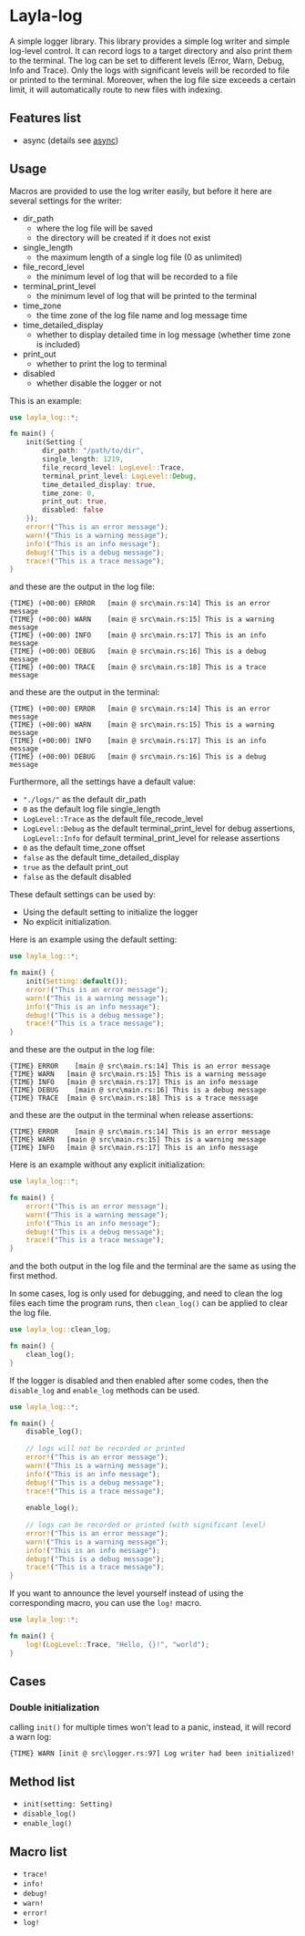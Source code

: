 # Layla-log

A simple logger library. This library provides a simple log writer and simple log-level control. It can record logs to a target directory and also print them to the terminal. The log can be set to different levels (Error, Warn, Debug, Info and Trace). Only the logs with significant levels will be recorded to file or printed to the terminal. Moreover, when the log file size exceeds a certain limit, it will automatically route to new files with indexing.

## Features list
- async (details see [async](./doc/async.md))

## Usage

Macros are provided to use the log writer easily, but before it here are several settings for the writer:

- dir_path
  - where the log file will be saved
  - the directory will be created if it does not exist
- single_length
  - the maximum length of a single log file (0 as unlimited)
- file_record_level
  - the minimum level of log that will be recorded to a file
- terminal_print_level
  - the minimum level of log that will be printed to the terminal
- time_zone
  - the time zone of the log file name and log message time
- time_detailed_display
  - whether to display detailed time in log message (whether time zone is included)
- print_out
  - whether to print the log to terminal
- disabled
  - whether disable the logger or not


This is an example:

```rust
use layla_log::*;

fn main() {
    init(Setting {
        dir_path: "/path/to/dir",
        single_length: 1219,
        file_record_level: LogLevel::Trace,
        terminal_print_level: LogLevel::Debug,
        time_detailed_display: true,
        time_zone: 0,
        print_out: true,
        disabled: false
    });
    error!("This is an error message");
    warn!("This is a warning message");
    info!("This is an info message");
    debug!("This is a debug message");
    trace!("This is a trace message");
}
```

and these are the output in the log file:

```log
{TIME} (+00:00) ERROR	[main @ src\main.rs:14] This is an error message
{TIME} (+00:00) WARN	[main @ src\main.rs:15] This is a warning message
{TIME} (+00:00) INFO	[main @ src\main.rs:17] This is an info message
{TIME} (+00:00) DEBUG	[main @ src\main.rs:16] This is a debug message
{TIME} (+00:00) TRACE	[main @ src\main.rs:18] This is a trace message
```

and these are the output in the terminal:

```log
{TIME} (+00:00) ERROR	[main @ src\main.rs:14] This is an error message
{TIME} (+00:00) WARN	[main @ src\main.rs:15] This is a warning message
{TIME} (+00:00) INFO	[main @ src\main.rs:17] This is an info message
{TIME} (+00:00) DEBUG	[main @ src\main.rs:16] This is a debug message
```

Furthermore, all the settings have a default value:
- `"./logs/"` as the default dir_path
- `0` as the default log file single_length
- `LogLevel::Trace` as the default file_recode_level
- `LogLevel::Debug` as the default terminal_print_level for debug assertions, `LogLevel::Info` for default terminal_print_level for release assertions
- `0` as the default time_zone offset
- `false` as the default time_detailed_display
- `true` as the default print_out
- `false` as the default disabled

These default settings can be used by:
- Using the default setting to initialize the logger
- No explicit initialization.

Here is an example using the default setting:

```rust
use layla_log::*;

fn main() {
    init(Setting::default());
    error!("This is an error message");
    warn!("This is a warning message");
    info!("This is an info message");
    debug!("This is a debug message");
    trace!("This is a trace message");
}
```

and these are the output in the log file:

```log
{TIME} ERROR	[main @ src\main.rs:14] This is an error message
{TIME} WARN   [main @ src\main.rs:15] This is a warning message
{TIME} INFO   [main @ src\main.rs:17] This is an info message
{TIME} DEBUG	[main @ src\main.rs:16] This is a debug message
{TIME} TRACE  [main @ src\main.rs:18] This is a trace message
```

and these are the output in the terminal when release assertions:

```log
{TIME} ERROR	[main @ src\main.rs:14] This is an error message
{TIME} WARN   [main @ src\main.rs:15] This is a warning message
{TIME} INFO   [main @ src\main.rs:17] This is an info message
```

Here is an example without any explicit initialization:

```rust
use layla_log::*;

fn main() {
    error!("This is an error message");
    warn!("This is a warning message");
    info!("This is an info message");
    debug!("This is a debug message");
    trace!("This is a trace message");
}
```

and the both output in the log file and the terminal are the same as using the first method.

In some cases, log is only used for debugging, and need to clean the log files each time the program runs, then `clean_log()` can be applied to clear the log file.

```rust
use layla_log::clean_log;

fn main() {
    clean_log();
}
```

If the logger is disabled and then enabled after some codes, then the `disable_log` and `enable_log` methods can be used.

```rust
use layla_log::*;

fn main() {
    disable_log();
    
    // logs will not be recorded or printed
    error!("This is an error message");
    warn!("This is a warning message");
    info!("This is an info message");
    debug!("This is a debug message");
    trace!("This is a trace message");
    
    enable_log();
    
    // logs can be recorded or printed (with significant level)
    error!("This is an error message");
    warn!("This is a warning message");
    info!("This is an info message");
    debug!("This is a debug message");
    trace!("This is a trace message");
}
```

If you want to announce the level yourself instead of using the corresponding macro, you can use the `log!` macro.

```rust
use layla_log::*;

fn main() {
    log!(LogLevel::Trace, "Hello, {}!", "world");
}

```

## Cases

### Double initialization
calling `init()` for multiple times won't lead to a panic, instead, it will record a warn log: 

```log
{TIME} WARN	[init @ src\logger.rs:97] Log writer had been initialized!
```

## Method list

- `init(setting: Setting)`
- `disable_log()`
- `enable_log()`

## Macro list

- `trace!`
- `info!`
- `debug!`
- `warn!`
- `error!`
- `log!`
